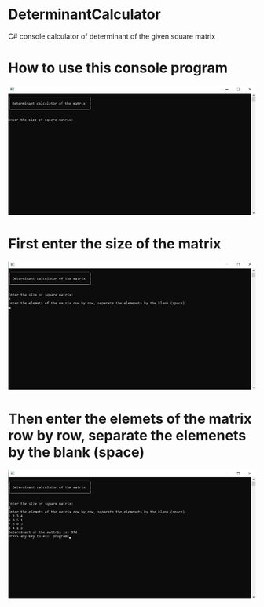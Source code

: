 # DeterminantCalculator
C# console calculator of determinant of the given square matrix
# How to use this console program
![Alt text](Screenshot_1.jpg?raw=true "Title")
# First enter the size of the matrix
![Alt text](Screenshot_2.jpg?raw=true "Title")
# Then enter the elemets of the matrix row by row, separate the elemenets by the blank (space)
![Alt text](Screenshot_4.jpg?raw=true "Title")
